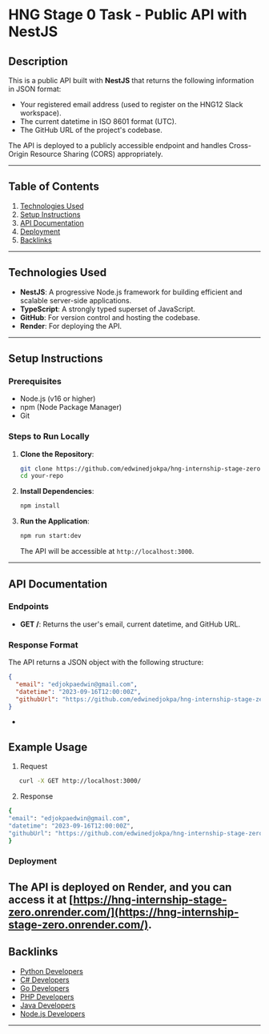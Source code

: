 # HNG Stage 0 Task - Public API with NestJS

## Description

This is a public API built with **NestJS** that returns the following information in JSON format:

- Your registered email address (used to register on the HNG12 Slack workspace).
- The current datetime in ISO 8601 format (UTC).
- The GitHub URL of the project's codebase.

The API is deployed to a publicly accessible endpoint and handles Cross-Origin Resource Sharing (CORS) appropriately.

---

## Table of Contents

1. [Technologies Used](#technologies-used)
2. [Setup Instructions](#setup-instructions)
3. [API Documentation](#api-documentation)
4. [Deployment](#deployment)
5. [Backlinks](#backlinks)

---

## Technologies Used

- **NestJS**: A progressive Node.js framework for building efficient and scalable server-side applications.
- **TypeScript**: A strongly typed superset of JavaScript.
- **GitHub**: For version control and hosting the codebase.
- **Render**: For deploying the API.

---

## Setup Instructions

### Prerequisites

- Node.js (v16 or higher)
- npm (Node Package Manager)
- Git

### Steps to Run Locally

1. **Clone the Repository**:
   ```bash
   git clone https://github.com/edwinedjokpa/hng-internship-stage-zero.git
   cd your-repo
   ```
2. **Install Dependencies**:
   ```bash
   npm install
   ```
3. **Run the Application**:
   ```bash
   npm run start:dev
   ```
   The API will be accessible at `http://localhost:3000`.

---

## API Documentation

### Endpoints

- **GET /**: Returns the user's email, current datetime, and GitHub URL.

### Response Format

The API returns a JSON object with the following structure:

```json
{
  "email": "edjokpaedwin@gmail.com",
  "datetime": "2023-09-16T12:00:00Z",
  "githubUrl": "https://github.com/edwinedjokpa/hng-internship-stage-zero"
}
```

-

## Example Usage

1. Request

```bash
   curl -X GET http://localhost:3000/
```

2. Response

```bash
{
"email": "edjokpaedwin@gmail.com",
"datetime": "2023-09-16T12:00:00Z",
"githubUrl": "https://github.com/edwinedjokpa/hng-internship-stage-zero"
}

```

### Deployment

## The API is deployed on Render, and you can access it at [https://hng-internship-stage-zero.onrender.com/](https://hng-internship-stage-zero.onrender.com/).

## Backlinks

- [Python Developers](https://hng.tech/hire/python-developers)
- [C# Developers](https://hng.tech/hire/csharp-developers)
- [Go Developers](https://hng.tech/hire/golang-developers)
- [PHP Developers](https://hng.tech/hire/php-developers)
- [Java Developers](https://hng.tech/hire/java-developers)
- [Node.js Developers](https://hng.tech/hire/nodejs-developers)

---
